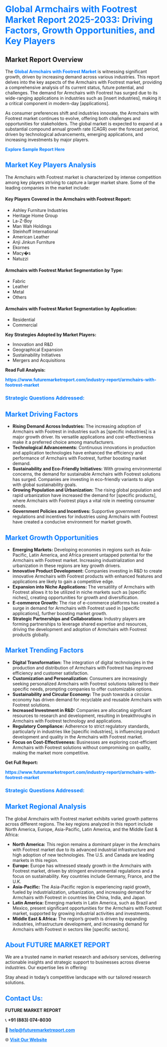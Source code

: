 <h1 style="color: #007BFF;">Global Armchairs with Footrest Market Report 2025-2033: Driving Factors, Growth Opportunities, and Key Players</h1>

<section id="overview">
<h2>Market Report Overview</h2>
<p>The <a href="https://www.futuremarketreport.com/industry-report/armchairs-with-footrest-market" style="color: #007BFF; text-decoration: none;"><strong>Global Armchairs with Footrest Market</strong></a> is witnessing significant growth, driven by increasing demand across various industries. This report delves into the key aspects of the Armchairs with Footrest market, providing a comprehensive analysis of its current status, future potential, and challenges. The demand for Armchairs with Footrest has surged due to its wide-ranging applications in industries such as [insert industries], making it a critical component in modern-day [applications].</p>
<p>As consumer preferences shift and industries innovate, the Armchairs with Footrest market continues to evolve, offering both challenges and opportunities for stakeholders. The global market is expected to expand at a substantial compound annual growth rate (CAGR) over the forecast period, driven by technological advancements, emerging applications, and increasing investments by major players.</p>
</section>

<section id="overview">
<p><a href="https://www.futuremarketreport.com/request-sample/reportId=36009" style="color: #007BFF; text-decoration: none;"><strong>Explore Sample Report Here</strong></a></p>
</section>

<section id="key-players">
<h2 style="color: #007BFF;">Market Key Players Analysis</h2>
<p>The Armchairs with Footrest market is characterized by intense competition among key players striving to capture a larger market share. Some of the leading companies in the market include:</p>
<h4>Key Players Covered in the Armchairs with Footrest Report:</h4>
<ul><li>Ashley Furniture Industries</li><li>Heritage Home Group</li><li>La-Z-Boy</li><li>Man Wah Holdings</li><li>Steinhoff International</li><li>American Leather</li><li>Anji Jinkun Furniture</li><li>Ekornes</li><li>Macy�s</li><li>Natuzzi</li></ul>
<h4>Armchairs with Footrest Market Segmentation by Type:</h4>
<ul><li>Fabric</li><li>Leather</li><li>Metal</li><li>Others</li></ul>

<h4>Armchairs with Footrest Market Segmentation by Application:</h4>
<ul><li>Residential</li><li>Commercial</li></ul>
<p><strong>Key Strategies Adopted by Market Players:</strong></p>
<ul>
<li>Innovation and R&D</li>
<li>Geographical Expansion</li>
<li>Sustainability Initiatives</li>
<li>Mergers and Acquisitions</li>
</ul>
</section>

<section>
<p><strong>Read Full Analysis: </strong></p><a href="https://www.futuremarketreport.com/industry-report/armchairs-with-footrest-market" style="color: #007BFF; text-decoration: none;"><strong>https://www.futuremarketreport.com/industry-report/armchairs-with-footrest-market</strong></a>
<h3 style="color: #007BFF;">Strategic Questions Addressed:</h3>
</section>

<section id="driving-factors">
<h2 style="color: #007BFF;">Market Driving Factors</h2>
<ul>
<li><strong>Rising Demand Across Industries:</strong> The increasing adoption of Armchairs with Footrest in industries such as [specific industries] is a major growth driver. Its versatile applications and cost-effectiveness make it a preferred choice among manufacturers.</li>
<li><strong>Technological Advancements:</strong> Continuous innovations in production and application technologies have enhanced the efficiency and performance of Armchairs with Footrest, further boosting market demand.</li>
<li><strong>Sustainability and Eco-Friendly Initiatives:</strong> With growing environmental concerns, the demand for sustainable Armchairs with Footrest solutions has surged. Companies are investing in eco-friendly variants to align with global sustainability goals.</li>
<li><strong>Growing Population and Urbanization:</strong> The rising global population and rapid urbanization have increased the demand for [specific products], where Armchairs with Footrest plays a vital role in meeting consumer needs.</li>
<li><strong>Government Policies and Incentives:</strong> Supportive government regulations and incentives for industries using Armchairs with Footrest have created a conducive environment for market growth.</li>
</ul>
</section>

<section id="growth-opportunities">
<h2 style="color: #007BFF;">Market Growth Opportunities</h2>
<ul>
<li><strong>Emerging Markets:</strong> Developing economies in regions such as Asia-Pacific, Latin America, and Africa present untapped potential for the Armchairs with Footrest market. Increasing industrialization and urbanization in these regions are key growth drivers.</li>
<li><strong>Innovative Product Development:</strong> Companies investing in R&D to create innovative Armchairs with Footrest products with enhanced features and applications are likely to gain a competitive edge.</li>
<li><strong>Expansion into Niche Applications:</strong> The versatility of Armchairs with Footrest allows it to be utilized in niche markets such as [specific niches], creating opportunities for growth and diversification.</li>
<li><strong>E-commerce Growth:</strong> The rise of e-commerce platforms has created a surge in demand for Armchairs with Footrest used in [specific applications], further boosting market growth.</li>
<li><strong>Strategic Partnerships and Collaborations:</strong> Industry players are forming partnerships to leverage shared expertise and resources, driving the development and adoption of Armchairs with Footrest products globally.</li>
</ul>
</section>

<section id="trending-factors">
<h2 style="color: #007BFF;">Market Trending Factors</h2>
<ul>
<li><strong>Digital Transformation:</strong> The integration of digital technologies in the production and distribution of Armchairs with Footrest has improved efficiency and customer satisfaction.</li>
<li><strong>Customization and Personalization:</strong> Consumers are increasingly seeking personalized Armchairs with Footrest solutions tailored to their specific needs, prompting companies to offer customizable options.</li>
<li><strong>Sustainability and Circular Economy:</strong> The push towards a circular economy has driven demand for recyclable and reusable Armchairs with Footrest solutions.</li>
<li><strong>Increased Investment in R&D:</strong> Companies are allocating significant resources to research and development, resulting in breakthroughs in Armchairs with Footrest technology and applications.</li>
<li><strong>Regulatory Compliance:</strong> Adherence to strict regulatory standards, particularly in industries like [specific industries], is influencing product development and quality in the Armchairs with Footrest market.</li>
<li><strong>Focus on Cost-Effectiveness:</strong> Businesses are exploring cost-efficient Armchairs with Footrest solutions without compromising on quality, making the market more competitive.</li>
</ul>
</section>

<section>
<p><strong>Get Full Report: </strong></p><a href="https://www.futuremarketreport.com/industry-report/armchairs-with-footrest-market" style="color: #007BFF; text-decoration: none;"><strong>https://www.futuremarketreport.com/industry-report/armchairs-with-footrest-market</strong></a>
<h3 style="color: #007BFF;">Strategic Questions Addressed:</h3>
</section>


<section id="regional-analysis">
<h2 style="color: #007BFF;">Market Regional Analysis</h2>
<p>The global Armchairs with Footrest market exhibits varied growth patterns across different regions. The key regions analyzed in this report include North America, Europe, Asia-Pacific, Latin America, and the Middle East & Africa:</p>
<ul>
<li><strong>North America:</strong> This region remains a dominant player in the Armchairs with Footrest market due to its advanced industrial infrastructure and high adoption of new technologies. The U.S. and Canada are leading markets in this region.</li>
<li><strong>Europe:</strong> Europe has witnessed steady growth in the Armchairs with Footrest market, driven by stringent environmental regulations and a focus on sustainability. Key countries include Germany, France, and the U.K.</li>
<li><strong>Asia-Pacific:</strong> The Asia-Pacific region is experiencing rapid growth, fueled by industrialization, urbanization, and increasing demand for Armchairs with Footrest in countries like China, India, and Japan.</li>
<li><strong>Latin America:</strong> Emerging markets in Latin America, such as Brazil and Mexico, present significant opportunities for the Armchairs with Footrest market, supported by growing industrial activities and investments.</li>
<li><strong>Middle East & Africa:</strong> The region’s growth is driven by expanding industries, infrastructure development, and increasing demand for Armchairs with Footrest in sectors like [specific sectors].</li>
</ul>
</section>

<footer>
<h2 style="color: #007BFF;">About FUTURE MARKET REPORT</h2>
<p>We are a trusted name in market research and advisory services, delivering actionable insights and strategic support to businesses across diverse industries. Our expertise lies in offering:</p>

<p>Stay ahead in today’s competitive landscape with our tailored research solutions.</p>

<h2 style="color: #007BFF;">Contact Us:</h2>
<p><strong>FUTURE MARKET REPORT</strong></p>
<p>📞 <strong>+91 (883) 074-8030</strong></p>
<p>📧 <strong><a href="mailto:help@futuremarketreport.com" style="color: #007BFF;">help@futuremarketreport.com</a></strong></p>
<p>🌐 <strong><a href="https://www.futuremarketreport.com/" style="color: #007BFF;">Visit Our Website</a></strong></p>
</footer>